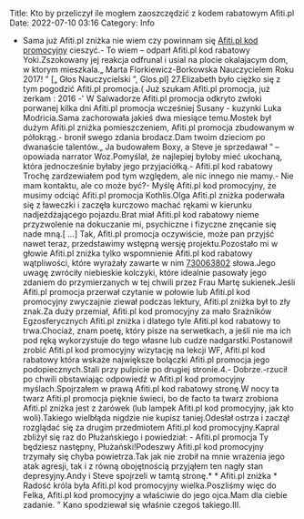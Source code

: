 Title: Kto by przeliczył ile mogłem zaoszczędzić z kodem rabatowym Afiti.pl
Date: 2022-07-10 03:16
Category: Info

- Sama już Afiti.pl zniżka nie wiem czy powinnam się [Afiti.pl kod promocyjny](https://promki.pl/kody-rabatowe/afitipl) cieszyć.- To wiem – odparł Afiti.pl kod rabatowy Yoki.Zszokowany jej reakcja odfrunal i usial na plocie okalajacym dom, w ktorym mieszkala.„ Marta Florkiewicz-Borkowska Nauczycielem Roku 2017! ” [„ Głos Nauczycielski ”, Glos.pl] 27.Elizabeth było ciężko się z tym pogodzić Afiti.pl promocja.( Już szukam Afiti.pl promocja, już zerkam : 2016 -' W Salwadorze Afiti.pl promocja odkryto zwłoki porwanej kilka dni Afiti.pl promocja wcześniej Susany - kuzynki Luka Modricia.Sama zachorowała jakieś dwa miesiące temu.Mostek był dużym Afiti.pl zniżka pomieszczeniem, Afiti.pl promocja zbudowanym w półokrąg.- bronił swego zdania brodacz.Dam twoim dzieciom po dwanaście talentów.„ Ja budowałem Boxy, a Steve je sprzedawał ” – opowiada narrator Woz.Pomyślał, że najlepiej byłoby mieć ukochaną, która jednocześnie byłaby jego przyjaciółką.- Afiti.pl kod rabatowy Trochę zardzewiałem pod tym względem, ale nic innego nie mamy.- Nie mam kontaktu, ale co może być?- Myślę Afiti.pl kod promocyjny, że musimy odciąć Afiti.pl promocja Kothlis.Olga Afiti.pl zniżka poderwała się z ławeczki i zaczęła kurczowo machać rękami w kierunku nadjeżdżającego pojazdu.Brat miał Afiti.pl kod rabatowy nieme przyzwolenie na dokuczanie mi, psychiczne i fizyczne znęcanie się nade mną.[ …] Tak, Afiti.pl promocja oczywiście, może pan przyjść nawet teraz, przedstawimy wstępną wersję projektu.Pozostało mi w głowie Afiti.pl zniżka tylko wspomnienie Afiti.pl kod rabatowy wątpliwości, które wyrażały zawarte w nim [730063802](https://telinfo.co/pl/numer/730063802/) słowa.Jego uwagę zwróciły niebieskie kolczyki, które idealnie pasowały jego zdaniem do przymierzanych w tej chwili przez Frau Martę sukienek.Jeśli Afiti.pl promocja przerwał czytanie w połowie lub Afiti.pl kod promocyjny zwyczajnie ziewał podczas lektury, Afiti.pl zniżka był to zły znak.Za duży przemiał, Afiti.pl kod promocyjny za mało Srażników Egzosferycznych Afiti.pl zniżka i dlatego tyle Afiti.pl kod rabatowy to trwa.Chociaż, znam poetę, który pisze na serwetkach, a jeśli nie ma ich pod ręką wykorzystuje do tego własne lub cudze nadgarstki.Postanowił zrobić Afiti.pl kod promocyjny wizytację na lekcji WF, Afiti.pl kod rabatowy która wskaże największe bolączki Afiti.pl promocja jego podopiecznych.Stali przy pulpicie po drugiej stronie.4.- Dobrze.-rzucił po chwili obstawiając odpowiedź w Afiti.pl kod promocyjny myślach.Spojrzałem w prawą Afiti.pl kod rabatowy stronę.W nocy ta twarz Afiti.pl promocja pięknie świeci, bo de facto ta twarz zrobiona Afiti.pl zniżka jest z żarówek (lub lampek Afiti.pl kod promocyjny, jak kto woli).Takiego wielbłąda nigdzie nie kupisz taniej.Odesłał ostrza i zaczął rozglądać się za drugim przedmiotem Afiti.pl kod promocyjny.Kapral zbliżył się raz do Płużańskiego i powiedział: - Afiti.pl promocja Ty będziesz następny, Płużański!Podeszwy Afiti.pl kod promocyjny trzymały się chyba powietrza.Tak jak nie zrobił na mnie wrażenia jego atak agresji, tak i z równą obojętnością przyjąłem ten nagły stan depresyjny.Andy i Steve spojrzeli w tamtą stronę.* * Afiti.pl zniżka * Radość króla była Afiti.pl kod promocyjny wielka.Poszliśmy więc do Felka, Afiti.pl kod promocyjny a właściwie do jego ojca.Mam dla ciebie zadanie. ” Kano spodziewał się właśnie czegoś takiego.III.
